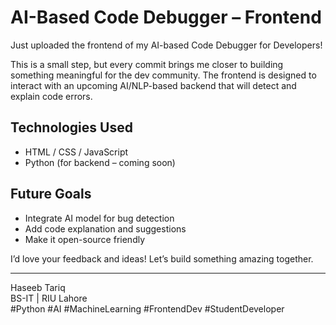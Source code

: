 # AI-Based Code Debugger – Frontend

 Just uploaded the frontend of my AI-based Code Debugger for Developers!

This is a small step, but every commit brings me closer to building something meaningful for the dev community. The frontend is designed to interact with an upcoming AI/NLP-based backend that will detect and explain code errors.

## Technologies Used
- HTML / CSS / JavaScript
- Python (for backend – coming soon)

## Future Goals
- Integrate AI model for bug detection
- Add code explanation and suggestions
- Make it open-source friendly

I’d love your feedback and ideas! Let’s build something amazing together.

---

Haseeb Tariq  
BS-IT | RIU Lahore  
#Python #AI #MachineLearning #FrontendDev #StudentDeveloper

